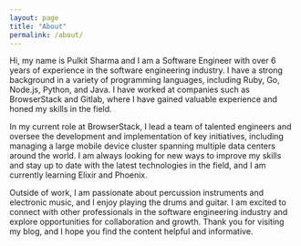 ```yaml
---
layout: page
title: "About"
permalink: /about/
---
```


Hi, my name is Pulkit Sharma and I am a Software Engineer with over 6 years of experience in the software engineering industry. I have a strong background in a variety of programming languages, including Ruby, Go, Node.js, Python, and Java. I have worked at companies such as BrowserStack and Gitlab, where I have gained valuable experience and honed my skills in the field.

In my current role at BrowserStack, I lead a team of talented engineers and oversee the development and implementation of key initiatives, including managing a large mobile device cluster spanning multiple data centers around the world. I am always looking for new ways to improve my skills and stay up to date with the latest technologies in the field, and I am currently learning Elixir and Phoenix.

Outside of work, I am passionate about percussion instruments and electronic music, and I enjoy playing the drums and guitar. I am excited to connect with other professionals in the software engineering industry and explore opportunities for collaboration and growth. Thank you for visiting my blog, and I hope you find the content helpful and informative.

